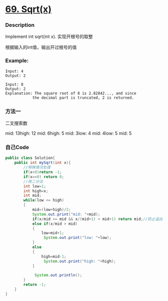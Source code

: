 # [69. Sqrt(x)](https://leetcode.com/problems/sqrtx/description/)


### Description

Implement int sqrt(int x).
实现开根号的取整

根据输入的int值，输出开过根号的值
### Example:
 
    Input: 4
    Output: 2

    Input: 8
    Output: 2
    Explanation: The square root of 8 is 2.82842..., and since 
                the decimal part is truncated, 2 is returned.
    
### 方法一

二叉搜索数

mid: 13high: 12
mid: 6high: 5
mid: 3low: 4
mid: 4low: 5
mid: 5

### 自己Code

```java
public class Solution{
    public int mySqrt(int x){
        //特殊情况处理  
        if(x<0)return -1;  
        if(x==0) return 0;  
        //用二分法  
        int low=1;  
        int high=x;  
        int mid;  
        while(low <= high)  
        {  
            mid=(low+high)/2;  
            System.out.print("mid: "+mid);
            if(x/mid >= mid && x/(mid+1) < mid+1) return mid;//防止溢出  
            else if(x/mid > mid)  
            {  
                low=mid+1;  
                 System.out.print("low: "+low);
            }  
            else  
            {  
                high=mid-1;  
                 System.out.print("high: "+high);
            }  
            
             System.out.println();
        }  
        return -1;  
    }
}
```


